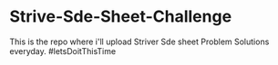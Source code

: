 # Strive-Sde-Sheet-Challenge

This is the repo where i'll upload Striver Sde sheet Problem Solutions everyday. #letsDoitThisTime
